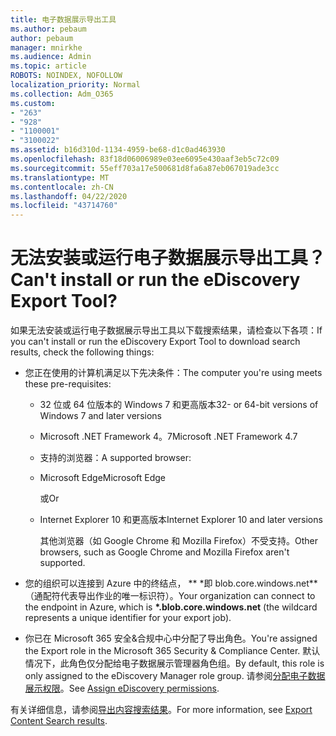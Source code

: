 ```yaml
---
title: 电子数据展示导出工具
ms.author: pebaum
author: pebaum
manager: mnirkhe
ms.audience: Admin
ms.topic: article
ROBOTS: NOINDEX, NOFOLLOW
localization_priority: Normal
ms.collection: Adm_O365
ms.custom:
- "263"
- "928"
- "1100001"
- "3100022"
ms.assetid: b16d310d-1134-4959-be68-d1c0ad463930
ms.openlocfilehash: 83f18d06006989e03ee6095e430aaf3eb5c72c09
ms.sourcegitcommit: 55eff703a17e500681d8fa6a87eb067019ade3cc
ms.translationtype: MT
ms.contentlocale: zh-CN
ms.lasthandoff: 04/22/2020
ms.locfileid: "43714760"
---
```

# <a name="cant-install-or-run-the-ediscovery-export-tool"></a><span data-ttu-id="82189-102">无法安装或运行电子数据展示导出工具？</span><span class="sxs-lookup"><span data-stu-id="82189-102">Can't install or run the eDiscovery Export Tool?</span></span>

<span data-ttu-id="82189-103">如果无法安装或运行电子数据展示导出工具以下载搜索结果，请检查以下各项：</span><span class="sxs-lookup"><span data-stu-id="82189-103">If you can't install or run the eDiscovery Export Tool to download search results, check the following things:</span></span>
  
- <span data-ttu-id="82189-104">您正在使用的计算机满足以下先决条件：</span><span class="sxs-lookup"><span data-stu-id="82189-104">The computer you're using meets these pre-requisites:</span></span>

  - <span data-ttu-id="82189-105">32 位或 64 位版本的 Windows 7 和更高版本</span><span class="sxs-lookup"><span data-stu-id="82189-105">32- or 64-bit versions of Windows 7 and later versions</span></span>

  - <span data-ttu-id="82189-106">Microsoft .NET Framework 4。7</span><span class="sxs-lookup"><span data-stu-id="82189-106">Microsoft .NET Framework 4.7</span></span>

  - <span data-ttu-id="82189-107">支持的浏览器：</span><span class="sxs-lookup"><span data-stu-id="82189-107">A supported browser:</span></span>

  - <span data-ttu-id="82189-108">Microsoft Edge</span><span class="sxs-lookup"><span data-stu-id="82189-108">Microsoft Edge</span></span>

    <span data-ttu-id="82189-109">或</span><span class="sxs-lookup"><span data-stu-id="82189-109">Or</span></span>

  - <span data-ttu-id="82189-110">Internet Explorer 10 和更高版本</span><span class="sxs-lookup"><span data-stu-id="82189-110">Internet Explorer 10 and later versions</span></span>

    <span data-ttu-id="82189-111">其他浏览器（如 Google Chrome 和 Mozilla Firefox）不受支持。</span><span class="sxs-lookup"><span data-stu-id="82189-111">Other browsers, such as Google Chrome and Mozilla Firefox aren't supported.</span></span>

- <span data-ttu-id="82189-112">您的组织可以连接到 Azure 中的终结点， \*\* \*即 blob.core.windows.net\*\* （通配符代表导出作业的唯一标识符）。</span><span class="sxs-lookup"><span data-stu-id="82189-112">Your organization can connect to the endpoint in Azure, which is **\*.blob.core.windows.net** (the wildcard represents a unique identifier for your export job).</span></span>

- <span data-ttu-id="82189-113">你已在 Microsoft 365 安全&amp;合规中心中分配了导出角色。</span><span class="sxs-lookup"><span data-stu-id="82189-113">You're assigned the Export role in the Microsoft 365 Security &amp; Compliance Center.</span></span> <span data-ttu-id="82189-114">默认情况下，此角色仅分配给电子数据展示管理器角色组。</span><span class="sxs-lookup"><span data-stu-id="82189-114">By default, this role is only assigned to the eDiscovery Manager role group.</span></span> <span data-ttu-id="82189-115">请参阅[分配电子数据展示权限](https://docs.microsoft.com/office365/securitycompliance/assign-ediscovery-permissions)。</span><span class="sxs-lookup"><span data-stu-id="82189-115">See [Assign eDiscovery permissions](https://docs.microsoft.com/office365/securitycompliance/assign-ediscovery-permissions).</span></span>

<span data-ttu-id="82189-116">有关详细信息，请参阅[导出内容搜索结果](https://docs.microsoft.com/office365/securitycompliance/export-search-results)。</span><span class="sxs-lookup"><span data-stu-id="82189-116">For more information, see [Export Content Search results](https://docs.microsoft.com/office365/securitycompliance/export-search-results).</span></span>
  